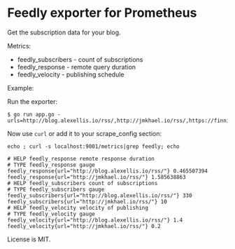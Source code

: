 Feedly exporter for Prometheus
===============================

Get the subscription data for your blog.

Metrics:

* feedly\_subscribers - count of subscriptions
* feedly\_response - remote query duration
* feedly\_velocity - publishing schedule

Example:

Run the exporter:

```
$ go run app.go -urls=http://blog.alexellis.io/rss/,http://jmkhael.io/rss/,https://finnian.io/blog/rss/,http://blog.technologee.co.uk/rss/,http://rbkr.ddns.net/rss/,http://brianchristner.io/rss/
```

Now use `curl` or add it to your scrape_config section:

```
echo ; curl -s localhost:9001/metrics|grep feedly; echo

# HELP feedly_response remote response duration
# TYPE feedly_response gauge
feedly_response{url="http://blog.alexellis.io/rss/"} 0.465507394
feedly_response{url="http://jmkhael.io/rss/"} 1.585638863
# HELP feedly_subscribers count of subscriptions
# TYPE feedly_subscribers gauge
feedly_subscribers{url="http://blog.alexellis.io/rss/"} 330
feedly_subscribers{url="http://jmkhael.io/rss/"} 10
# HELP feedly_velocity velocity of publishing
# TYPE feedly_velocity gauge
feedly_velocity{url="http://blog.alexellis.io/rss/"} 1.4
feedly_velocity{url="http://jmkhael.io/rss/"} 0.2
```

License is MIT.

